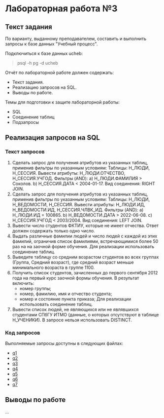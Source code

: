 # Лабораторная работа №3

## Текст задания

По варианту, выданному преподавателем, составить и выполнить запросы к базе данных "Учебный процесс".

Подключиться к базе данных ucheb:

> psql -h pg -d ucheb

Отчёт по лабораторной работе должен содержать:

- Текст задания.
- Реализацию запросов на SQL.
- Выводы по работе.

Темы для подготовки к защите лабораторной работы:

- SQL
- Соединение таблиц
- Подзапросы

## Реализация запросов на SQL

### Текст запросов


1) Сделать запрос для получения атрибутов из указанных таблиц, применив фильтры по указанным условиям:
    Таблицы: Н_ЛЮДИ, Н_СЕССИЯ.
    Вывести атрибуты: Н_ЛЮДИ.ОТЧЕСТВО, Н_СЕССИЯ.УЧГОД.
    Фильтры (AND):
        a) Н_ЛЮДИ.ФАМИЛИЯ > Соколов.
        b) Н_СЕССИЯ.ДАТА < 2004-01-17.
    Вид соединения: RIGHT JOIN.
2) Сделать запрос для получения атрибутов из указанных таблиц, применив фильтры по указанным условиям:
    Таблицы: Н_ЛЮДИ, Н_ВЕДОМОСТИ, Н_СЕССИЯ.
    Вывести атрибуты: Н_ЛЮДИ.ИД, Н_ВЕДОМОСТИ.ИД, Н_СЕССИЯ.ЧЛВК_ИД.
    Фильтры (AND):
        a) Н_ЛЮДИ.ИД = 100865.
        b) Н_ВЕДОМОСТИ.ДАТА > 2022-06-08.
        c) Н_СЕССИЯ.УЧГОД < 2003/2004.
    Вид соединения: LEFT JOIN.
3) Вывести число студентов ФКТИУ, которые не имеет отчества.
    Ответ должен содержать только одно число.
4) Выдать различные фамилии людей и число людей с каждой из этих фамилий, ограничив список фамилиями, встречающимися более 50 раз на на заочной форме обучения.
    Для реализации использовать соединение таблиц.
5) Выведите таблицу со средним возрастом студентов во всех группах (Группа, Средний возраст), где средний возраст меньше минимального возраста в группе 1100.
6) Получить список студентов, зачисленных до первого сентября 2012 года на первый курс заочной формы обучения. В результат включить:
    - номер группы;
    - номер, фамилию, имя и отчество студента;
    - номер и состояние пункта приказа;
    Для реализации использовать соединение таблиц.
7) Вывести список людей, не являющихся или не являвшихся студентами СПбГУ ИТМО (данные, о которых отсутствуют в таблице Н_УЧЕНИКИ). В запросе нельзя использовать DISTINCT.

### Код запросов

Выполняемые запросы доступны в следующих файлах:

- [q1](/lab3/query_1.sql)
- [q2](/lab3/query_2.sql)
- [q3](/lab3/query_3.sql)
- [q4](/lab3/query_4.sql)
- [q5](/lab3/query_5.sql)
- [q6](/lab3/query_6.sql)
- [q7](/lab3/query_7.sql)

## Выводы по работе

...
